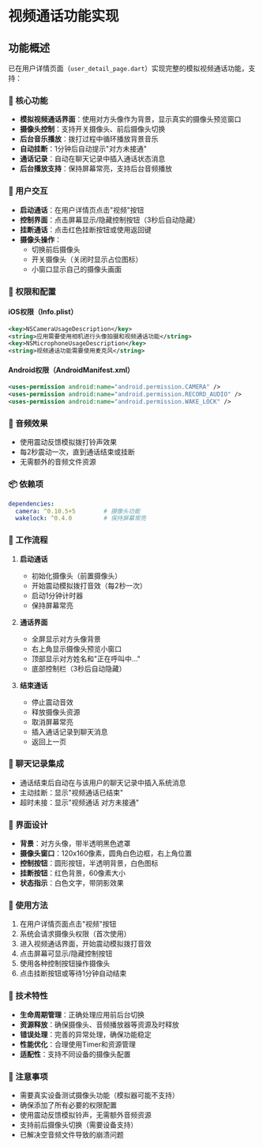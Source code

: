# 视频通话功能实现

## 功能概述

已在用户详情页面（`user_detail_page.dart`）实现完整的模拟视频通话功能，支持：

### 🎥 核心功能
- **模拟视频通话界面**：使用对方头像作为背景，显示真实的摄像头预览窗口
- **摄像头控制**：支持开关摄像头、前后摄像头切换
- **后台音乐播放**：拨打过程中循环播放背景音乐
- **自动挂断**：1分钟后自动提示"对方未接通"
- **通话记录**：自动在聊天记录中插入通话状态消息
- **后台播放支持**：保持屏幕常亮，支持后台音频播放

### 🎯 用户交互
- **启动通话**：在用户详情页点击"视频"按钮
- **控制界面**：点击屏幕显示/隐藏控制按钮（3秒后自动隐藏）
- **挂断通话**：点击红色挂断按钮或使用返回键
- **摄像头操作**：
  - 切换前后摄像头
  - 开关摄像头（关闭时显示占位图标）
  - 小窗口显示自己的摄像头画面

### 📱 权限和配置

#### iOS权限（Info.plist）
```xml
<key>NSCameraUsageDescription</key>
<string>应用需要使用相机进行头像拍摄和视频通话功能</string>
<key>NSMicrophoneUsageDescription</key>
<string>视频通话功能需要使用麦克风</string>
```

#### Android权限（AndroidManifest.xml）
```xml
<uses-permission android:name="android.permission.CAMERA" />
<uses-permission android:name="android.permission.RECORD_AUDIO" />
<uses-permission android:name="android.permission.WAKE_LOCK" />
```

### 🎵 音频效果
- 使用震动反馈模拟拨打铃声效果
- 每2秒震动一次，直到通话结束或挂断
- 无需额外的音频文件资源

### 📦 依赖项
```yaml
dependencies:
  camera: ^0.10.5+5        # 摄像头功能
  wakelock: ^0.4.0         # 保持屏幕常亮
```

### 🔄 工作流程

1. **启动通话**
   - 初始化摄像头（前置摄像头）
   - 开始震动模拟拨打音效（每2秒一次）
   - 启动1分钟计时器
   - 保持屏幕常亮

2. **通话界面**
   - 全屏显示对方头像背景
   - 右上角显示摄像头预览小窗口
   - 顶部显示对方姓名和"正在呼叫中..."
   - 底部控制栏（3秒后自动隐藏）

3. **结束通话**
   - 停止震动音效
   - 释放摄像头资源
   - 取消屏幕常亮
   - 插入通话记录到聊天消息
   - 返回上一页

### 💬 聊天记录集成
- 通话结束后自动在与该用户的聊天记录中插入系统消息
- 主动挂断：显示"视频通话已结束"
- 超时未接：显示"视频通话 对方未接通"

### 🎨 界面设计
- **背景**：对方头像，带半透明黑色遮罩
- **摄像头窗口**：120x160像素，圆角白色边框，右上角位置
- **控制按钮**：圆形按钮，半透明背景，白色图标
- **挂断按钮**：红色背景，60像素大小
- **状态指示**：白色文字，带阴影效果

### 🚀 使用方法
1. 在用户详情页面点击"视频"按钮
2. 系统会请求摄像头权限（首次使用）
3. 进入视频通话界面，开始震动模拟拨打音效
4. 点击屏幕可显示/隐藏控制按钮
5. 使用各种控制按钮操作摄像头
6. 点击挂断按钮或等待1分钟自动结束

### 🔧 技术特性
- **生命周期管理**：正确处理应用前后台切换
- **资源释放**：确保摄像头、音频播放器等资源及时释放
- **错误处理**：完善的异常处理，确保功能稳定
- **性能优化**：合理使用Timer和资源管理
- **适配性**：支持不同设备的摄像头配置

### 📝 注意事项
- 需要真实设备测试摄像头功能（模拟器可能不支持）
- 确保添加了所有必要的权限配置
- 使用震动反馈模拟铃声，无需额外音频资源
- 支持前后摄像头切换（需要设备支持）
- 已解决空音频文件导致的崩溃问题 